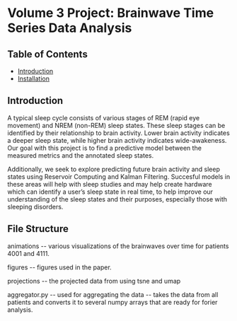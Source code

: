 # Volume 3 Project: Brainwave Time Series Data Analysis

## Table of Contents

- [Introduction](#introduction)
- [Installation](#installation)

## Introduction

A typical sleep cycle consists of various stages of REM (rapid eye movement) 
and NREM (non-REM) sleep states. These sleep stages can be identified 
by their relationship to brain activity. Lower brain activity indicates
a deeper sleep state, while higher brain activity indicates wide-awakeness.
Our goal with this project is to find a predictive model between the measured 
metrics and the annotated sleep states. 

Additionally, we seek to explore predicting future brain activity and sleep states using 
Reservoir Computing and Kalman Filtering. Succesful models in these areas will help with
sleep studies and may help create hardware which can identify a user’s sleep
state in real time, to help improve our understanding of the sleep states and
their purposes, especially those with sleeping disorders.

## File Structure
animations -- various visualizations of the brainwaves over time for patients 4001 and 4111.

figures -- figures used in the paper.

projections -- the projected data from using tsne and umap

aggregator.py -- used for aggregating the data -- takes the data from all patients and converts
it to several numpy arrays that are ready for forier analysis.


